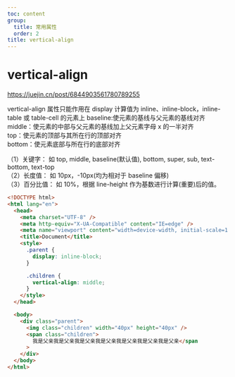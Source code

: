 ```yaml
---
toc: content
group:
  title: 常用属性
  order: 2
title: vertical-align
---
```


# vertical-align

https://juejin.cn/post/6844903561780789255

vertical-align 属性只能作用在 display 计算值为 inline、inline-block，inline-table 或 table-cell 的元素上
baseline:使元素的基线与父元素的基线对齐<br />
middle：使元素的中部与父元素的基线加上父元素字母 x 的一半对齐<br />
top：使元素的顶部与其所在行的顶部对齐<br />
bottom：使元素底部与所在行的底部对齐<br />

（1）关键字： 如 top, middle, baseline(默认值), bottom, super, sub, text-bottom, text-top<br />
（2）长度值： 如 10px，-10px(均为相对于 baseline 偏移)<br />
（3）百分比值： 如 10%，根据 line-height 作为基数进行计算(重要)后的值。<br />

```html
<!DOCTYPE html>
<html lang="en">
  <head>
    <meta charset="UTF-8" />
    <meta http-equiv="X-UA-Compatible" content="IE=edge" />
    <meta name="viewport" content="width=device-width, initial-scale=1.0" />
    <title>Document</title>
    <style>
      .parent {
        display: inline-block;
      }

      .children {
        vertical-align: middle;
      }
    </style>
  </head>

  <body>
    <div class="parent">
      <img class="children" width="40px" height="40px" />
      <span class="children">
        我是父亲我是父亲我是父亲我是父亲我是父亲我是父亲我是父亲</span
      >
    </div>
  </body>
</html>
```
